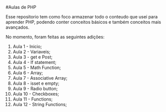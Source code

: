 #Aulas de PHP

Esse repositorio tem como foco armazenar todo o conteudo que usei para aprender PHP, podendo conter conceitos básicos e também conceitos mais avançados.

No momento, foram feitas as seguintes adições:

1. Aula 1 - Inicio;
2. Aula 2 - Variaveis;
3. Aula 3 - get e Post;
4. Aula 4 - If statement;
5. Aula 5 - Math Function;
6. Aula 6 - Array;
7. Aula 7 - Associative Array;
8. Aula 8 - isset e empty;
9. Aula 9 - Radio button;
10. Aula 10 - Checkboxes;
11. Aula 11 - Functions;
12. Aula 12 - String Functions;
